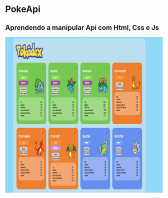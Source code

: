 # PokeApi

## Aprendendo a manipular Api com Html, Css e Js

<img src="./assets/img/Markdown.jpg" width="900px" height="500px">